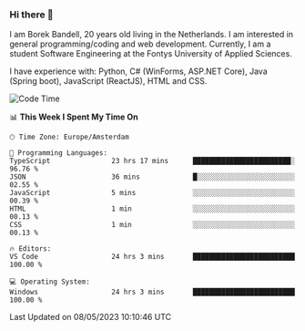 ### Hi there 👋

I am Borek Bandell, 20 years old living in the Netherlands. I am interested in general programming/coding and web development. Currently, I am a student Software Engineering at the Fontys University of Applied Sciences.

I have experience with: Python, C# (WinForms, ASP.NET Core), Java (Spring boot), JavaScript (ReactJS), HTML and CSS.

<!--START_SECTION:waka-->
![Code Time](http://img.shields.io/badge/Code%20Time-552%20hrs%2015%20mins-blue)

📊 **This Week I Spent My Time On** 

```text
🕑︎ Time Zone: Europe/Amsterdam

💬 Programming Languages: 
TypeScript               23 hrs 17 mins      ████████████████████████░   96.76 % 
JSON                     36 mins             █░░░░░░░░░░░░░░░░░░░░░░░░   02.55 % 
JavaScript               5 mins              ░░░░░░░░░░░░░░░░░░░░░░░░░   00.39 % 
HTML                     1 min               ░░░░░░░░░░░░░░░░░░░░░░░░░   00.13 % 
CSS                      1 min               ░░░░░░░░░░░░░░░░░░░░░░░░░   00.13 % 

🔥 Editors: 
VS Code                  24 hrs 3 mins       █████████████████████████   100.00 % 

💻 Operating System: 
Windows                  24 hrs 3 mins       █████████████████████████   100.00 % 
```


 Last Updated on 08/05/2023 10:10:46 UTC
<!--END_SECTION:waka-->

<!--**tcBorek2002/tcBorek2002** is a ✨ _special_ ✨ repository because its `README.md` (this file) appears on your GitHub profile.

Here are some ideas to get you started:

- 🔭 I’m currently working on ...
- 🌱 I’m currently learning ...
- 👯 I’m looking to collaborate on ...
- 🤔 I’m looking for help with ...
- 💬 Ask me about ...
- 📫 How to reach me: ...
- 😄 Pronouns: ...
- ⚡ Fun fact: ...
-->
